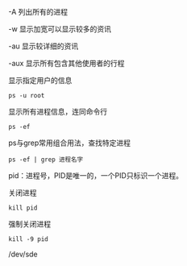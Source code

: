 -A 列出所有的进程

-w 显示加宽可以显示较多的资讯

-au 显示较详细的资讯

-aux 显示所有包含其他使用者的行程


显示指定用户的信息
```
ps -u root
```

显示所有进程信息，连同命令行
```
ps -ef
```

ps与grep常用组合用法，查找特定进程
```
ps -ef | grep 进程名字
```

pid：进程号，PID是唯一的，一个PID只标识一个进程。

关闭进程
```
kill pid
```
强制关闭进程
```
kill -9 pid
```



/dev/sde